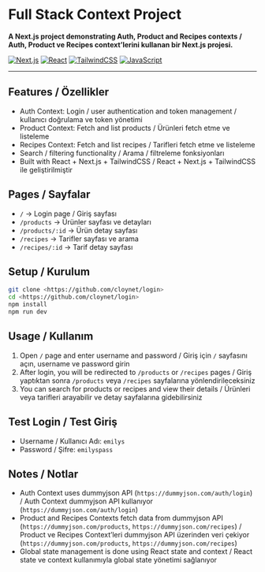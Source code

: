 # Full Stack Context Project

**A Next.js project demonstrating Auth, Product and Recipes contexts / Auth, Product ve Recipes context’lerini kullanan bir Next.js projesi.**

[![Next.js](https://img.shields.io/badge/Next.js-000000?style=for-the-badge&logo=next.js&logoColor=white)](https://nextjs.org/)
[![React](https://img.shields.io/badge/React-61DAFB?style=for-the-badge&logo=react&logoColor=black)](https://reactjs.org/)
[![TailwindCSS](https://img.shields.io/badge/TailwindCSS-06B6D4?style=for-the-badge&logo=tailwind-css&logoColor=white)](https://tailwindcss.com/)
[![JavaScript](https://img.shields.io/badge/JavaScript-F7DF1E?style=for-the-badge&logo=javascript&logoColor=black)](https://www.javascript.com/)

---

## Features / Özellikler
- Auth Context: Login / user authentication and token management / kullanıcı doğrulama ve token yönetimi  
- Product Context: Fetch and list products / Ürünleri fetch etme ve listeleme  
- Recipes Context: Fetch and list recipes / Tarifleri fetch etme ve listeleme  
- Search / filtering functionality / Arama / filtreleme fonksiyonları  
- Built with React + Next.js + TailwindCSS / React + Next.js + TailwindCSS ile geliştirilmiştir

## Pages / Sayfalar
- `/` → Login page / Giriş sayfası
- `/products` → Ürünler sayfası ve detayları
- `/products/:id` → Ürün detay sayfası
- `/recipes` → Tarifler sayfası ve arama
- `/recipes/:id` → Tarif detay sayfası

## Setup / Kurulum
```bash
git clone <https://github.com/cloynet/login>
cd <https://github.com/cloynet/login>
npm install
npm run dev
```

## Usage / Kullanım
1. Open `/` page and enter username and password / Giriş için `/` sayfasını açın, username ve password girin  
2. After login, you will be redirected to `/products` or `/recipes` pages / Giriş yaptıktan sonra `/products` veya `/recipes` sayfalarına yönlendirileceksiniz  
3. You can search for products or recipes and view their details / Ürünleri veya tarifleri arayabilir ve detay sayfalarına gidebilirsiniz

## Test Login / Test Giriş
- Username / Kullanıcı Adı: `emilys`  
- Password / Şifre: `emilyspass`


## Notes / Notlar
- Auth Context uses dummyjson API (`https://dummyjson.com/auth/login`) / Auth Context dummyjson API kullanıyor (`https://dummyjson.com/auth/login`)  
- Product and Recipes Contexts fetch data from dummyjson API (`https://dummyjson.com/products`, `https://dummyjson.com/recipes`) / Product ve Recipes Context’leri dummyjson API üzerinden veri çekiyor (`https://dummyjson.com/products`, `https://dummyjson.com/recipes`)  
- Global state management is done using React state and context / React state ve context kullanımıyla global state yönetimi sağlanıyor
